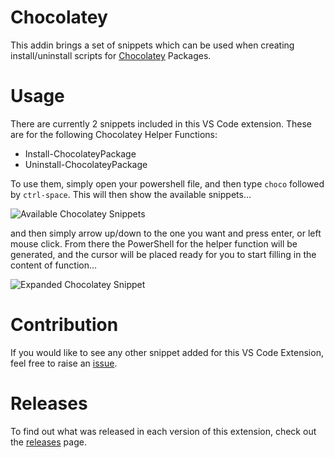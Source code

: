 # Chocolatey

This addin brings a set of snippets which can be used when creating install/uninstall scripts for [Chocolatey](https://chocolatey.org/) Packages.

# Usage

There are currently 2 snippets included in this VS Code extension. These are for the following Chocolatey Helper Functions:

* Install-ChocolateyPackage
* Uninstall-ChocolateyPackage

To use them, simply open your powershell file, and then type `choco` followed by `ctrl-space`.  This will then show the available snippets...

![Available Chocolatey Snippets](https://raw.githubusercontent.com/gep13/chocolatey-vscode/master/images/Choco-Snippets.png)

and then simply arrow up/down to the one you want and press enter, or left mouse click.  From there the PowerShell for the helper function will be generated, and the cursor will be placed ready for you to start filling in the content of function...

![Expanded Chocolatey Snippet](https://raw.githubusercontent.com/gep13/chocolatey-vscode/master/images/Expanded-Choco-Snippet.png)

# Contribution

If you would like to see any other snippet added for this VS Code Extension, feel free to raise an [issue](https://github.com/gep13/chocolatey-vscode/issues).

# Releases

To find out what was released in each version of this extension, check out the [releases](https://github.com/gep13/chocolatey-vscode/releases) page.